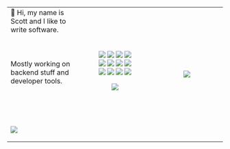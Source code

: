 <table>
<tr>
<!-- <th>  </th>
<th>  </th> -->
</tr>
<tr>
<td width="33%">
👋 Hi, my name is Scott and I like to write software.
<br><br>
  <br><br>
Mostly working on backend stuff and developer tools.
<br><br>
<br><br>
<br>
  
  ![](https://komarev.com/ghpvc/?username=osteensco&color=blueviolet&abbreviated=true&style=plastic)
  
</td>
<td align="center" width="33%">





  <img src="https://skillicons.dev/icons?i=go" />
  <img src="https://skillicons.dev/icons?i=py" />
  <img src="https://skillicons.dev/icons?i=ts" />
  <img src="https://skillicons.dev/icons?i=js" />
  <br>
  <img src="https://skillicons.dev/icons?i=lua" />
  <img src="https://skillicons.dev/icons?i=bash" />
  <img src="https://skillicons.dev/icons?i=docker" />
  <img src="https://skillicons.dev/icons?i=redis" />
  <br>
  <img src="https://skillicons.dev/icons?i=sqlite" />
  <img src="https://skillicons.dev/icons?i=postgres" />
  <img src="https://skillicons.dev/icons?i=aws" />
  <img src="https://skillicons.dev/icons?i=neovim" />

![](https://api.githubtrends.io/user/svg/osteensco/langs?time_range=one_year&compact=True&theme=dark&raw=true)
  
</td>


<td align="center" width="33%">
  
![](https://api.githubtrends.io/user/svg/osteensco/repos?time_range=one_year&theme=dark&raw=true)
  
 <!-- [![Top Langs](https://github-readme-stats.vercel.app/api/top-langs/?username=osteensco&theme=tokyonight&hide=jupyter+notebook&layout=pie)](https://github.com/anuraghazra/github-readme-stats) -->

</td>


</tr>
</table>

